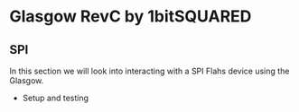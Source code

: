 # Glasgow RevC by 1bitSQUARED 

## SPI
In this section we will look into interacting with a SPI Flahs device using the Glasgow.

* Setup and testing 

